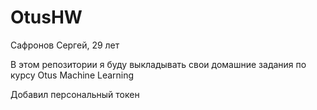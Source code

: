 # OtusHW

Сафронов Сергей, 29 лет

В этом репозитории я буду выкладывать свои домашние задания по курсу Otus Machine Learning

Добавил персональный токен